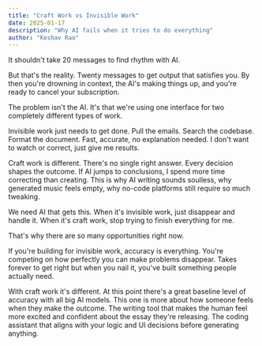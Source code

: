 ```yaml
---
title: "Craft Work vs Invisible Work"
date: 2025-01-17
description: "Why AI fails when it tries to do everything"
author: "Keshav Rao"
---
```


It shouldn't take 20 messages to find rhythm with AI.

But that's the reality. Twenty messages to get output that satisfies you. By then you're drowning in context, the AI's making things up, and you're ready to cancel your subscription.

The problem isn't the AI. It's that we're using one interface for two completely different types of work.

Invisible work just needs to get done. Pull the emails. Search the codebase. Format the document. Fast, accurate, no explanation needed. I don't want to watch or correct, just give me results.

Craft work is different. There's no single right answer. Every decision shapes the outcome. If AI jumps to conclusions, I spend more time correcting than creating. This is why AI writing sounds soulless, why generated music feels empty, why no-code platforms still require so much tweaking.

We need AI that gets this. When it's invisible work, just disappear and handle it. When it's craft work, stop trying to finish everything for me.

That's why there are so many opportunities right now.

If you're building for invisible work, accuracy is everything. You're competing on how perfectly you can make problems disappear. Takes forever to get right but when you nail it, you've built something people actually need.

With craft work it's different. At this point there's a great baseline level of accuracy with all big AI models. This one is more about how someone feels when they make the outcome. The writing tool that makes the human feel more excited and confident about the essay they're releasing. The coding assistant that aligns with your logic and UI decisions before generating anything.